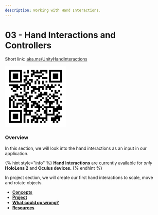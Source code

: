 ```yaml
---
description: Working with Hand Interactions.
---
```


# 03 - Hand Interactions and Controllers

Short link: [aka.ms/UnityHandInteractions](https://aka.ms/UnityHandInteractions)

![Unity Hand Interactions link.](../../.gitbook/assets/unityhandinteractions.png)

### &#x20;Overview <a href="#overview" id="overview"></a>

In this section, we will look into the hand interactions as an input in our application.&#x20;

{% hint style="info" %}
**Hand Interactions** are currently available for _only_ **HoloLens 2** and **Oculus devices.**
{% endhint %}

In project section, we will create our first hand interactions to scale, move and rotate objects.&#x20;

* ****[**​Concepts​**](concepts/)****
* ****[**​Project​**](project/)****
* ****[**​What could go wrong?​**](../../ai-lessons/cognitive-services-best-practices/what-could-go-wrong.md)****
* ****[**​Resources**](resources.md)****
